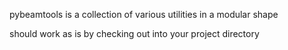 pybeamtools is a collection of various utilities in a modular shape

should work as is by checking out into your project directory